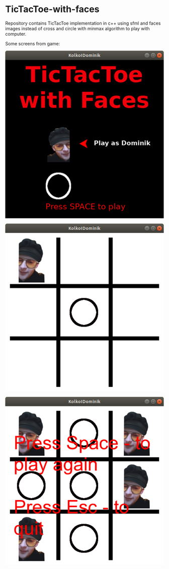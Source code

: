 # TicTacToe-with-faces
Repository contains TicTacToe implementation in c++ using sfml and faces images instead of cross and circle with minmax algorithm to play with computer.

Some screens from game:

![](ssFromGame/menu.png)

![](ssFromGame/play1.png)

![](ssFromGame/end.png)
